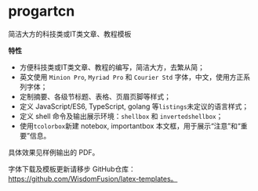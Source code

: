 # progartcn

简洁大方的科技类或IT类文章、教程模板

**特性**

- 方便科技类或IT类文章、教程的编写，简洁大方，去繁从简；
- 英文使用 `Minion Pro`, `Myriad Pro` 和 `Courier Std` 字体，中文，使用方正系列字体；
- 定制摘要、各级节标题、表格、页眉页脚等样式；
- 定义 JavaScript/ES6, TypeScript, golang 等`listings`未定议的语言样式；
- 定义 shell 命令及输出展示环境：`shellbox` 和 `invertedshellbox`；
- 使用`tcolorbox`新建 notebox, importantbox 本文框，用于展示“注意”和“重要”信息。

具体效果见样例输出的 PDF。

字体下载及模板更新请移步 GitHub仓库：https://github.com/WisdomFusion/latex-templates。